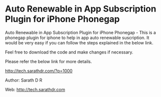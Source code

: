 Auto Renewable in App Subscription Plugin for iPhone Phonegap 
==============================================================

Auto Renewable in App Subscription Plugin for iPhone Phonegap - This is a phonegap plugin for iphone to help in app auto renewable suscription. 
It would be very easy if you can follow the steps explained in the below link. 

Feel free to download the code and make changes if necessary. 

Please refer the below link for more details. 

http://tech.sarathdr.com/?p=1000


Author: Sarath D R

Web: http://tech.sarathdr.com 